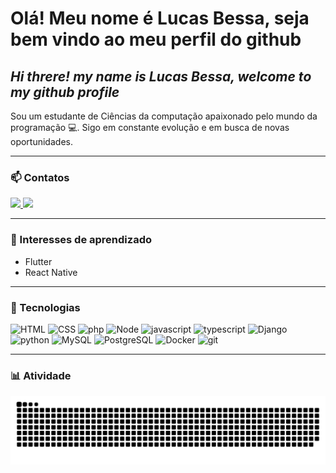 # Olá! Meu nome é Lucas Bessa, seja bem vindo ao meu perfil do github 
## *Hi threre! my name is Lucas Bessa, welcome to my github profile*

Sou um estudante de Ciências da computação apaixonado pelo mundo da programação 💻.
Sigo em constante evolução e em busca de novas oportunidades.

---

### 📫 Contatos

<a href="https://www.linkedin.com/in/lucas-bessa-185565245/" target="_blank">
  <img src="https://img.shields.io/badge/LinkedIn-0077B5?style=for-the-badge&logo=linkedin&logoColor=white" target="_blank">
</a>
<a href="mailto:lucas.bessafp72@gmail.com" target="_blank">
  <img src="https://img.shields.io/badge/Gmail-D14836?style=for-the-badge&logo=gmail&logoColor=white" target="_blank">
</a>

---

### 📌 Interesses de aprendizado

- Flutter
- React Native

---

### 🔭 Tecnologias

![HTML](https://img.shields.io/badge/HTML5-E34F26?style=for-the-badge&logo=html5&logoColor=white)
![CSS](https://img.shields.io/badge/CSS3-1572B6?style=for-the-badge&logo=css3&logoColor=white)
![php](https://img.shields.io/badge/PHP-777BB4?style=for-the-badge&logo=php&logoColor=white)
![Node](https://img.shields.io/badge/Node.js-43853D?style=for-the-badge&logo=node.js&logoColor=white)
![javascript](https://img.shields.io/badge/JavaScript-323330?style=for-the-badge&logo=javascript&logoColor=F7DF1E)
![typescript](https://img.shields.io/badge/TypeScript-007ACC?style=for-the-badge&logo=typescript&logoColor=white)
![Django](https://img.shields.io/badge/Django-092E20?style=for-the-badge&logo=django&logoColor=white)
![python](https://img.shields.io/badge/Python-14354C?style=for-the-badge&logo=python&logoColor=white)
![MySQL](https://img.shields.io/badge/MySQL-00000F?style=for-the-badge&logo=mysql&logoColor=white)
![PostgreSQL](https://img.shields.io/badge/PostgreSQL-316192?style=for-the-badge&logo=postgresql&logoColor=white)
![Docker](https://img.shields.io/badge/Docker-2496ED?style=for-the-badge&logo=docker&logoColor=white)
![git](	https://img.shields.io/badge/Git-E34F26?style=for-the-badge&logo=git&logoColor=white)

---


### 📊 Atividade
<picture>
  <source media="(prefers-color-scheme: dark)" srcset="https://raw.githubusercontent.com/llBessa/llBessa/output/github-contribution-grid-snake-dark.svg">
  <source media="(prefers-color-scheme: light)" srcset="https://raw.githubusercontent.com/llBessa/llBessa/output/github-contribution-grid-snake.svg">
  <img alt="github contribution grid snake animation" src="https://raw.githubusercontent.com/llBessa/llBessa/output/github-contribution-grid-snake.svg">
</picture>

